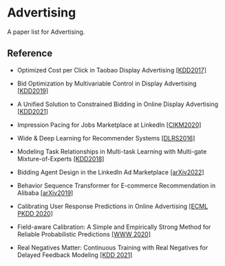 # Advertising
A paper list for Advertising.

## Reference
- Optimized Cost per Click in Taobao Display Advertising [[KDD2017]](https://dl.acm.org/doi/pdf/10.1145/3097983.3098134)
- Bid Optimization by Multivariable Control in Display Advertising [[KDD2019]](https://dl.acm.org/doi/pdf/10.1145/3292500.3330681)
- A Unified Solution to Constrained Bidding in Online Display Advertising [[KDD2021]](https://dl.acm.org/doi/pdf/10.1145/3447548.3467199)

- Impression Pacing for Jobs Marketplace at LinkedIn [[CIKM2020]](https://dl.acm.org/doi/pdf/10.1145/3340531.3412711)
- Wide & Deep Learning for Recommender Systems [[DLRS2016]](https://dl.acm.org/doi/pdf/10.1145/2988450.2988454)
- Modeling Task Relationships in Multi-task Learning with Multi-gate Mixture-of-Experts [[KDD2018]](https://dl.acm.org/doi/pdf/10.1145/3219819.3220007)
- Bidding Agent Design in the LinkedIn Ad Marketplace [[arXiv2022]](https://arxiv.org/abs/2202.12472)
- Behavior Sequence Transformer for E-commerce Recommendation in Alibaba [[arXiv2019]](https://arxiv.org/pdf/1905.06874.pdf)
- Calibrating User Response Predictions in Online Advertising [[ECML PKDD 2020]](https://www.semanticscholar.org/paper/Calibrating-User-Response-Predictions-in-Online-Deng-Wang/678d93dba3003dc30fcfa2e29c93b009834dcd0a)
- Field-aware Calibration: A Simple and Empirically Strong Method for Reliable Probabilistic Predictions [[WWW 2020]](https://dl.acm.org/doi/fullHtml/10.1145/3366423.3380154)
- Real Negatives Matter: Continuous Training with Real Negatives for Delayed Feedback Modeling [[KDD 2021]](https://dl.acm.org/doi/abs/10.1145/3447548.3467086)




